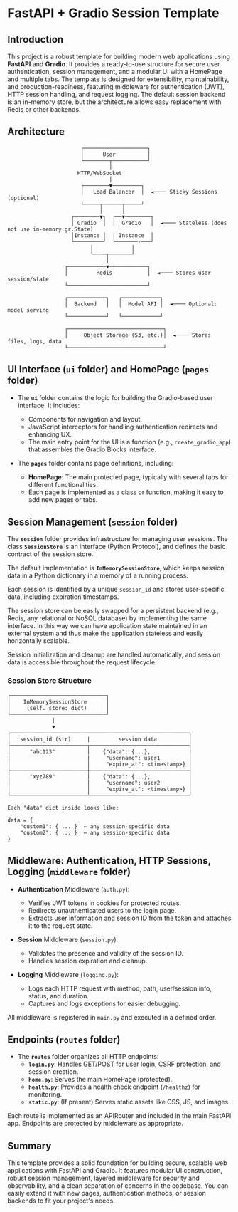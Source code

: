 # FastAPI + Gradio Session Template

## Introduction

This project is a robust template for building modern web applications using **FastAPI** and **Gradio**.
It provides a ready-to-use structure for secure user authentication, session management, and a modular
UI with a HomePage and multiple tabs. The template is designed for extensibility, maintainability,
and production-readiness, featuring middleware for authentication (JWT), HTTP session handling, and
request logging. The default session backend is an in-memory store, but the architecture allows
easy replacement with Redis or other backends.


## Architecture

```text
                       ┌────────────────────┐
                       │      User          │
                       └────────┬───────────┘
                                │
                      HTTP/WebSocket
                                │
                       ┌────────▼─────────┐
                       │   Load Balancer  │  ◄──── Sticky Sessions (optional)
                       └─────┬──────┬─────┘
                             │      │
                    ┌────────▼┐  ┌──▼────────┐
                    │ Gradio  │  │  Gradio   │  ◄──── Stateless (does not use in-memory gr.State)
                    │Instance │  │ Instance  │
                    └─────────┘  └───────-───┘
                          │            │
                          └────┬───────┘
                               │
                  ┌────────────▼────────────┐
                  │         Redis           │  ◄──── Stores user session/state
                  └─────────────────────────┘

                  ┌────────────┐   ┌────────────┐
                  │  Backend   │   │  Model API │  ◄──── Optional: model serving
                  └────────────┘   └────────────┘

                  ┌──────────────────────────────┐
                  │     Object Storage (S3, etc.)│  ◄──── Stores files, logs, data
                  └──────────────────────────────┘
```


## UI Interface (`ui` folder) and HomePage (`pages` folder)

- The **`ui`** folder contains the logic for building the Gradio-based user interface. It includes:
  - Components for navigation and layout.
  - JavaScript interceptors for handling authentication redirects and enhancing UX.
  - The main entry point for the UI is a function (e.g., `create_gradio_app`) that assembles the Gradio Blocks interface.

- The **`pages`** folder contains page definitions, including:
  - **HomePage**: The main protected page, typically with several tabs for different functionalities.
  - Each page is implemented as a class or function, making it easy to add new pages or tabs.


## Session Management (`session` folder)

The **`session`** folder provides infrastructure for managing user sessions. The class **`SessionStore`** is an
interface (Python Protocol), and defines the basic contract of the session store.

The default implementation is **`InMemorySessionStore`**, which keeps session data in a Python dictionary in
a memory of a running process.

Each session is identified by a unique `session_id` and stores user-specific data, including expiration timestamps.

The session store can be easily swapped for a persistent backend (e.g., Redis, any relational or NoSQL database) by
implementing the same interface. In this way we can have application state maintained in an external system and
thus make the application stateless and easily horizontally scalable.

Session initialization and cleanup are handled automatically, and session data is accessible throughout the request
lifecycle.

### Session Store Structure

```text
┌──────────────────────────────┐
│    InMemorySessionStore      │
│     (self._store: dict)      │
└──────────────────────────────┘
              │
              ▼
┌────────────────────────────────────────────────────────┐
│   session_id (str)     |         session data          │
├────────────────────────┬───────────────────────────────┤
│      "abc123"          │    {"data": {...},            |
|                        |     "username": user1         │
│                        │     "expire_at": <timestamp>} │
├────────────────────────┼───────────────────────────────┤
│      "xyz789"          │    {"data": {...},            │
|                        |     "username": user2         │
│                        │     "expire_at": <timestamp>} │
└────────────────────────┴───────────────────────────────┘

Each "data" dict inside looks like:

data = {
    "custom1": { ... }  ← any session-specific data
    "custom2": { ... }  ← any session-specific data
}
```


## Middleware: Authentication, HTTP Sessions, Logging (`middleware` folder)

- **Authentication** Middleware (`auth.py`):
  - Verifies JWT tokens in cookies for protected routes.
  - Redirects unauthenticated users to the login page.
  - Extracts user information and session ID from the token and attaches it to the request state.

- **Session** Middleware (`session.py`):
  - Validates the presence and validity of the session ID.
  - Handles session expiration and cleanup.

- **Logging** Middleware (`logging.py`):
  - Logs each HTTP request with method, path, user/session info, status, and duration.
  - Captures and logs exceptions for easier debugging.

All middleware is registered in `main.py` and executed in a defined order.


## Endpoints (`routes` folder)

- The **`routes`** folder organizes all HTTP endpoints:
  - **`login.py`**: Handles GET/POST for user login, CSRF protection, and session creation.
  - **`home.py`**: Serves the main HomePage (protected).
  - **`health.py`**: Provides a health check endpoint (`/healthz`) for monitoring.
  - **`static.py`**: (If present) Serves static assets like CSS, JS, and images.

Each route is implemented as an APIRouter and included in the main FastAPI app. Endpoints
are protected by middleware as appropriate.


## Summary

This template provides a solid foundation for building secure, scalable web applications
with FastAPI and Gradio. It features modular UI construction, robust session management,
layered middleware for security and observability, and a clean separation of concerns in
the codebase. You can easily extend it with new pages, authentication methods, or session
backends to fit your project's needs.
